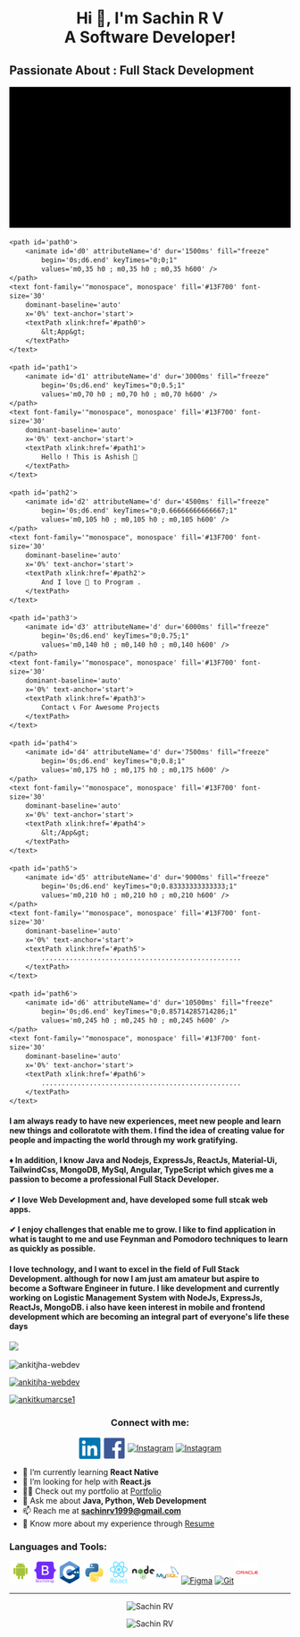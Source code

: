 <h1 align="center">Hi 👋, I'm Sachin R V </br>A Software Developer!</h1>
 <h2>Passionate About  : Full Stack Development</h2>

<!-- https://github.com/DenverCoder1/readme-typing-svg/ -->
<svg xmlns='http://www.w3.org/2000/svg'
    xmlns:xlink='http://www.w3.org/1999/xlink'
    viewBox='0 0 600 300'
    style='background-color: #000000;'
    width='600px' height='300px'>

    
    <path id='path0'>
        <animate id='d0' attributeName='d' dur='1500ms' fill="freeze"
            begin='0s;d6.end' keyTimes="0;0;1"
            values='m0,35 h0 ; m0,35 h0 ; m0,35 h600' />
    </path>
    <text font-family='"monospace", monospace' fill='#13F700' font-size='30'
        dominant-baseline='auto'
        x='0%' text-anchor='start'>
        <textPath xlink:href='#path0'>
            &lt;App&gt;
        </textPath>
    </text>

    <path id='path1'>
        <animate id='d1' attributeName='d' dur='3000ms' fill="freeze"
            begin='0s;d6.end' keyTimes="0;0.5;1"
            values='m0,70 h0 ; m0,70 h0 ; m0,70 h600' />
    </path>
    <text font-family='"monospace", monospace' fill='#13F700' font-size='30'
        dominant-baseline='auto'
        x='0%' text-anchor='start'>
        <textPath xlink:href='#path1'>
            Hello ! This is Ashish 👋
        </textPath>
    </text>

    <path id='path2'>
        <animate id='d2' attributeName='d' dur='4500ms' fill="freeze"
            begin='0s;d6.end' keyTimes="0;0.66666666666667;1"
            values='m0,105 h0 ; m0,105 h0 ; m0,105 h600' />
    </path>
    <text font-family='"monospace", monospace' fill='#13F700' font-size='30'
        dominant-baseline='auto'
        x='0%' text-anchor='start'>
        <textPath xlink:href='#path2'>
            And I love 💖 to Program .
        </textPath>
    </text>

    <path id='path3'>
        <animate id='d3' attributeName='d' dur='6000ms' fill="freeze"
            begin='0s;d6.end' keyTimes="0;0.75;1"
            values='m0,140 h0 ; m0,140 h0 ; m0,140 h600' />
    </path>
    <text font-family='"monospace", monospace' fill='#13F700' font-size='30'
        dominant-baseline='auto'
        x='0%' text-anchor='start'>
        <textPath xlink:href='#path3'>
            Contact 📞 For Awesome Projects
        </textPath>
    </text>

    <path id='path4'>
        <animate id='d4' attributeName='d' dur='7500ms' fill="freeze"
            begin='0s;d6.end' keyTimes="0;0.8;1"
            values='m0,175 h0 ; m0,175 h0 ; m0,175 h600' />
    </path>
    <text font-family='"monospace", monospace' fill='#13F700' font-size='30'
        dominant-baseline='auto'
        x='0%' text-anchor='start'>
        <textPath xlink:href='#path4'>
            &lt;/App&gt;
        </textPath>
    </text>

    <path id='path5'>
        <animate id='d5' attributeName='d' dur='9000ms' fill="freeze"
            begin='0s;d6.end' keyTimes="0;0.83333333333333;1"
            values='m0,210 h0 ; m0,210 h0 ; m0,210 h600' />
    </path>
    <text font-family='"monospace", monospace' fill='#13F700' font-size='30'
        dominant-baseline='auto'
        x='0%' text-anchor='start'>
        <textPath xlink:href='#path5'>
            ..................................................
        </textPath>
    </text>

    <path id='path6'>
        <animate id='d6' attributeName='d' dur='10500ms' fill="freeze"
            begin='0s;d6.end' keyTimes="0;0.85714285714286;1"
            values='m0,245 h0 ; m0,245 h0 ; m0,245 h600' />
    </path>
    <text font-family='"monospace", monospace' fill='#13F700' font-size='30'
        dominant-baseline='auto'
        x='0%' text-anchor='start'>
        <textPath xlink:href='#path6'>
            ..................................................
        </textPath>
    </text>

</svg>
 <h4> I am always ready to have new experiences, meet new people and learn new things and colloratote with them. I find the idea of creating value for people and impacting the world through my work gratifying.
<!-- <h4>♦ I am a freelancer and I provide a services there like web development, Software Development.</h4> -->
<!-- <h4>♦ Apart from this, I am also a Wordpress and Drupal Developer and I have developed 10 projects using both CMS.</h4> -->
<h4>♦ In addition, I know Java and Nodejs, ExpressJs, ReactJs, Material-Ui, TailwindCss, MongoDB, MySql, Angular, TypeScript which gives me a passion to become a professional Full Stack Developer.</h4>
<!-- <h4>♦ I am enthusiasts in Full Stcak Development and it's amazing to learn about its applications in various fields like crime detection, predicting diseases like cancer and Parkinson's, use of Big Data to target ads, self driving cars, creation of unique art and music. I am proficient in Python.</h4> -->
<h4>✔ I love Web Development and, have developed some full stcak web apps.</h4>
<h4>✔ I enjoy challenges that enable me to grow. I like to find application in what is taught to me and use Feynman and Pomodoro techniques to learn as quickly as possible.</h4>
<!-- <h4>✔ Having lived all around the country and meeting a lot of people, I'm able to adapt to any surrounding or circumstance.</h4> -->
  <h4>I love technology, and I want to excel in the field of Full Stack Development. although for now I am just am amateur but aspire to become a Software Engineer in future. I like development and currently working on Logistic Management System with NodeJs, ExpressJs, ReactJs, MongoDB. i also have keen interest in mobile and frontend development which are becoming an integral part of everyone's life these days
  </h4>
 <a href="https://www.github.com/ashish-devv" target="_blank" rel="noreferrer"><img
src="https://img.shields.io/github/followers/ankitjha-webdev?logo=github&style=for-the-badge&color=2bbc8a&labelColor=1c1917" /></a>

<p align="left"> <img src="https://komarev.com/ghpvc/?username=ankitjha-webdev&label=Profile%20views&color=2bbc8a&style=for-the-badge" alt="ankitjha-webdev" /> </p>

<p align="left"> <a href="https://github.com/ryo-ma/github-profile-trophy"><img src="https://github-profile-trophy.vercel.app/?username=ankitjha-webdev" alt="ankitjha-webdev" /></a> </p>

<p align="left"> <a href="https://twitter.com/ankitkumarcse1" target="blank"><img src="https://img.shields.io/twitter/follow/ankitkumarcse1?logo=twitter&style=for-the-badge" alt="ankitkumarcse1" /></a> </p>
<h3 align="center">Connect with me:</h3>
<p align="center">
<a href="https://www.linkedin.com/in/sachrv" target="_blank"><img align="center" src="https://raw.githubusercontent.com/devicons/devicon/master/icons/linkedin/linkedin-original.svg" alt="Sachin RV" height="40" width="40" /></a>
<a href="https://www.facebook.com/sachin.rv.792" target="_blank"><img align="center" src="https://raw.githubusercontent.com/devicons/devicon/master/icons/facebook/facebook-original.svg" alt="Sachin RV" height="40" width="40" /></a>
<a href="https://www.instagram.com/iamsachinrv" target="blank"><img align="center" src="https://raw.githubusercontent.com/rahuldkjain/github-profile-readme-generator/master/src/images/icons/Social/instagram.svg" alt="Instagram" height="30" width="40" /></a>
<a href="https://www.instagram.com/iamsachinrv" target="blank"><img align="center" src="https://raw.githubusercontent.com/rahuldkjain/github-profile-readme-generator/master/src/images/icons/Social/instagram.svg" alt="Instagram" height="30" width="40" /></a>
</p>

- 🌱 I’m currently learning **React Native**
- 🤝 I’m looking for help with **React.js**
- 👨‍💻 Check out my portfolio at [Portfolio](https://sachinrv-portfolio.netlify.app/)
- 💬 Ask me about **Java, Python, Web Development**
- 📫 Reach me at **sachinrv1999@gmail.com**
- 📄 Know more about my experience through [Resume](https://drive.google.com/file/d/15A6cX_Jh7tGHWqV2VYbBg_shhwQrf8AX/view?usp=sharing)


<h3 align="left">Languages and Tools:</h3>
<p align="left">
  <a href="https://developer.android.com" target="_blank"><img src="https://raw.githubusercontent.com/devicons/devicon/master/icons/android/android-original-wordmark.svg" alt="Android" width="40" height="40"/></a>
  <a href="https://getbootstrap.com" target="_blank"><img src="https://raw.githubusercontent.com/devicons/devicon/master/icons/bootstrap/bootstrap-plain-wordmark.svg" alt="Bootstrap" width="40" height="40"/></a>
  <a href="https://www.w3schools.com/cpp/" target="_blank"><img src="https://raw.githubusercontent.com/devicons/devicon/master/icons/cplusplus/cplusplus-original.svg" alt="C++" width="40" height="40"/></a>
  <a href="https://www.python.org" target="_blank"><img src="https://raw.githubusercontent.com/devicons/devicon/master/icons/python/python-original.svg" alt="Python" width="40" height="40"/></a>
  <a href="https://reactjs.org/" target="_blank"><img src="https://raw.githubusercontent.com/devicons/devicon/master/icons/react/react-original-wordmark.svg" alt="React" width="40" height="40"/></a>
  <a href="https://nodejs.org" target="_blank"><img src="https://raw.githubusercontent.com/devicons/devicon/master/icons/nodejs/nodejs-original-wordmark.svg" alt="Node.js" width="40" height="40"/></a>
  <a href="https://www.mysql.com/" target="_blank"><img src="https://raw.githubusercontent.com/devicons/devicon/master/icons/mysql/mysql-original-wordmark.svg" alt="MySQL" width="40" height="40"/></a>
  <a href="https://www.figma.com/" target="_blank"><img src="https://www.vectorlogo.zone/logos/figma/figma-icon.svg" alt="Figma" width="40" height="40"/></a>
  <a href="https://git-scm.com/" target="_blank"><img src="https://www.vectorlogo.zone/logos/git-scm/git-scm-icon.svg" alt="Git" width="40" height="40"/></a>
  <a href="https://www.oracle.com/" target="_blank"><img src="https://raw.githubusercontent.com/devicons/devicon/master/icons/oracle/oracle-original.svg" alt="Oracle" width="40" height="40"/></a>
</p>

---

<p align="center">
  <img src="https://github-readme-stats.vercel.app/api/top-langs?username=sachinrv18&show_icons=true&locale=en&layout=compact" alt="Sachin RV" />
</p>

<p align="center">
  <img src="https://github-readme-streak-stats.herokuapp.com/?user=sachinrv18" alt="Sachin RV" />
</p>
